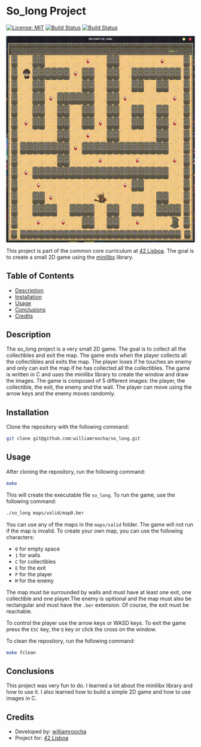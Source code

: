 # So_long Project

[![License: MIT](https://img.shields.io/badge/License-MIT-yellow.svg)](https://opensource.org/license/mit/)
[![Build Status](https://img.shields.io/badge/status-complete-brightgreen.svg)](https://travis-ci.com/williamroocha/ft_printf)
[![Build Status](https://img.shields.io/badge/42-2023-blue.svg)](https://42lisboa.com/)

<div style="display: flex; justify-content: center;">
  <img src="./sprites/demo.gif" alt="so_long GIF">
</div>

This project is part of the common core curriculum at [42 Lisboa](https://www.42lisboa.com/). The goal is to create a small 2D game using the [minilibx](https://github.com/42Paris/minilibx-linux) library.

## Table of Contents
- [Description](#description)
- [Installation](#installation)
- [Usage](#usage)
- [Conclusions](#conclusions)
- [Credits](#credits)


## Description
The so_long project is a very small 2D game. The goal is to collect all the collectibles and exit the map. The game ends when the player collects all the collectibles and exits the map. The player loses if he touches an enemy and only can exit the map if he has collected all the collectibles. The game is written in C and uses the minilibx library to create the window and draw the images. The game is composed of 5 different images: the player, the collectible, the exit, the enemy and the wall. The player can move using the arrow keys and the enemy moves randomly. 

## Installation
Clone the repository with the following command:
```bash
git clone git@github.com:williamroocha/so_long.git
```

## Usage
After cloning the repository, run the following command:
```bash
make
```
This will create the executable file `so_long`. To run the game, use the following command:
```bash
./so_long maps/valid/map0.ber
```
You can use any of the maps in the `maps/valid` folder. The game will not run if the map is invalid. To create your own map, you can use the following characters:
- `0` for empty space
- `1` for walls
- `C` for collectibles
- `E` for the exit
- `P` for the player
- `M` for the enemy

The map must be surrounded by walls and must have at least one exit, one collectible and one player.The enemy is opitional and the map must also be rectangular and must have the `.ber` extension. Of course, the exit must be reachable.

To control the player use the arrow keys or WASD keys. To exit the game press the `ESC` key, the `Q` key or click the cross on the window. 

To clean the repository, run the following command:
```bash
make fclean
```

## Conclusions
This project was very fun to do. I learned a lot about the minilibx library and how to use it. I also learned how to build a simple 2D game and how to use images in C. 

## Credits

- Developed by: [williamroocha](https://github.com/williamroocha)
- Project for: [42 Lisboa](https://www.42lisboa.com/)